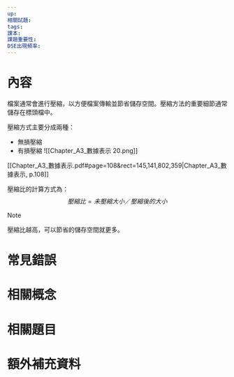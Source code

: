 ```yaml
---
up: 
相關試題: 
tags: 
課本: 
課題重要性: 
DSE出現頻率:
---
```

# 內容
檔案通常會進行壓縮，以方便檔案傳輸並節省儲存空間。壓縮方法的重要細節通常儲存在標頭檔中。

壓縮方式主要分成兩種：
* 無損壓縮 
* 有損壓縮
![[Chapter_A3_數據表示 20.png]]

[[Chapter_A3_數據表示.pdf#page=108&rect=145,141,802,359|Chapter_A3_數據表示, p.108]]

壓縮比的計算方式為：
$$壓縮比 = 未壓縮大小／壓縮後的大小$$

> [!NOTE]
> 壓縮比越高，可以節省的儲存空間就更多。


# 常見錯誤
# 相關概念

# 相關題目
# 額外補充資料